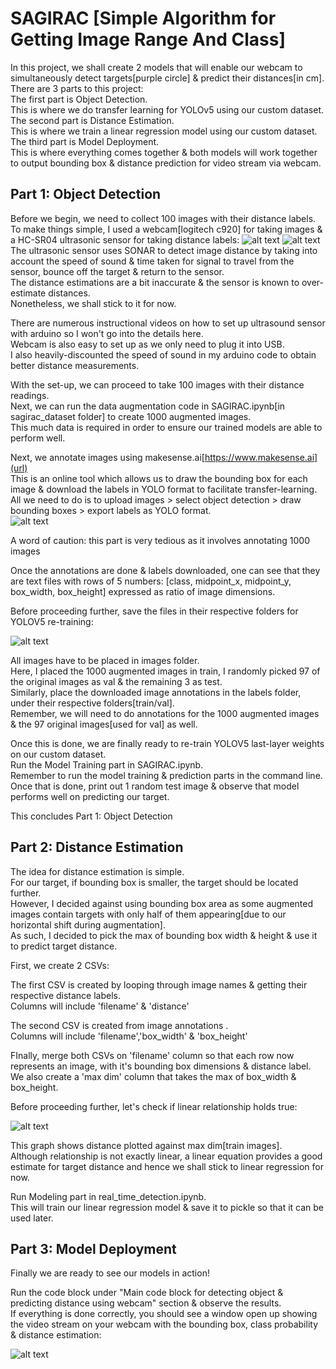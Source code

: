 # SAGIRAC [Simple Algorithm for Getting Image Range And Class]
In this project, we shall create 2 models that will enable our webcam to simultaneously detect targets[purple circle] & predict their distances[in cm]. \
There are 3 parts to this project: \
The first part is Object Detection. \
This is where we do transfer learning for YOLOv5 using our custom dataset. \
The second part is Distance Estimation. \
This is where we train a linear regression model using our custom dataset. 
The third part is Model Deployment. \
This is where everything comes together & both models will work together to output bounding box & distance prediction for video stream via webcam.

## Part 1: Object Detection 

Before we begin, we need to collect 100 images with their distance labels. \
To make things simple, I used a webcam[logitech c920] for taking images & a HC-SR04 ultrasonic sensor for taking distance labels: 
![alt text](https://github.com/kwquan/SAGIRAC/blob/main/project_setup.jpg) 
![alt text](https://github.com/kwquan/SAGIRAC/blob/main/project_setup_2.jpg) 
The ultrasonic sensor uses SONAR to detect image distance by taking into account the speed of sound & time taken for signal to travel from the sensor, bounce off the target & return to the sensor. \
The distance estimations are a bit inaccurate & the sensor is known to over-estimate distances. \
Nonetheless, we shall stick to it for now. 

There are numerous instructional videos on how to set up ultrasound sensor with arduino so I won't go into the details here. \
Webcam is also easy to set up as we only need to plug it into USB. \
I also heavily-discounted the speed of sound in my arduino code to obtain better distance measurements. 

With the set-up, we can proceed to take 100 images with their distance readings. \
Next, we can run the data augmentation code in SAGIRAC.ipynb[in sagirac_dataset folder] to create 1000 augmented images. \
This much data is required in order to ensure our trained models are able to perform well. 

Next, we annotate images using makesense.ai[https://www.makesense.ai](url) \
This is an online tool which allows us to draw the bounding box for each image & download the labels in YOLO format to facilitate transfer-learning. \
All we need to do is to upload images > select object detection > draw bounding boxes > export labels as YOLO format. \
![alt text](https://github.com/kwquan/SAGIRAC/blob/main/annotation_example.png)

A word of caution: this part is very tedious as it involves annotating 1000 images

Once the annotations are done & labels downloaded, one can see that they are text files with rows of 5 numbers:
[class, midpoint_x, midpoint_y, box_width, box_height] expressed as ratio of image dimensions. 

Before proceeding further, save the files in their respective folders for YOLOV5 re-training:

![alt text](https://github.com/kwquan/SAGIRAC/blob/main/files.png)

All images have to be placed in images folder. \
Here, I placed the 1000 augmented images in train, I randomly picked 97 of the original images as val & the remaining 3 as test. \
Similarly, place the downloaded image annotations in the labels folder, under their respective folders[train/val]. \
Remember, we will need to do annotations for the 1000 augmented images & the 97 original images[used for val] as well. 

Once this is done, we are finally ready to re-train YOLOV5 last-layer weights on our custom dataset. \
Run the Model Training part in SAGIRAC.ipynb. \
Remember to run the model training & prediction parts in the command line. \
Once that is done, print out 1 random test image & observe that model performs well on predicting our target.

This concludes Part 1: Object Detection

## Part 2: Distance Estimation

The idea for distance estimation is simple. \
For our target, if bounding box is smaller, the target should be located further. \
However, I decided against using bounding box area as some augmented images contain targets with only half of them appearing[due to our horizontal shift during augmentation]. \
As such, I decided to pick the max of bounding box width & height & use it to predict target distance. 

First, we create 2 CSVs: 

The first CSV is created by looping through image names & getting their respective distance labels. \
Columns will include 'filename' & 'distance'

The second CSV is created from image annotations . \
Columns will include 'filename','box_width' & 'box_height' 

FInally, merge both CSVs on 'filename' column so that each row now represents an image, with it's bounding box dimensions & distance label. \
We also create a 'max dim' column that takes the max of box_width & box_height. 

Before proceeding further, let's check if linear relationship holds true:

![alt text](https://github.com/kwquan/SAGIRAC/blob/main/linearity_check.png)

This graph shows distance plotted against max dim[train images]. \
Although relationship is not exactly linear, a linear equation provides a good estimate for target distance and hence we shall stick to linear regression for now. 

Run Modeling part in real_time_detection.ipynb. \
This will train our linear regression model & save it to pickle so that it can be used later. 

## Part 3: Model Deployment

Finally we are ready to see our models in action! 

Run the code block under "Main code block for detecting object & predicting distance using webcam" section & observe the results. \
If everything is done correctly, you should see a window open up showing the video stream on your webcam with the bounding box, class probability & distance estimation:

![alt text](https://github.com/kwquan/SAGIRAC/blob/main/prediction_example_2.png)

